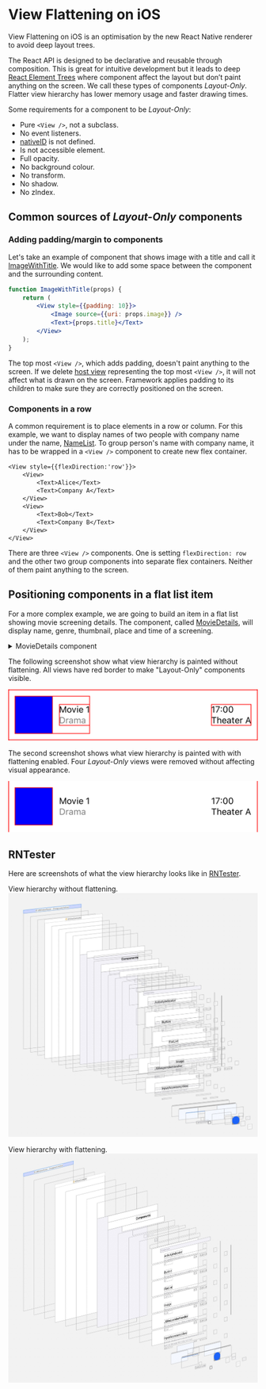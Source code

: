 # View Flattening on iOS

View Flattening on iOS is an optimisation by the new React Native renderer to avoid deep layout trees.

The React API is designed to be declarative and reusable through composition. This is great for 
intuitive development but it leads to deep [React Element Trees](https://reactnative.dev/architecture/glossary#react-element-tree-and-react-element) 
where component affect the layout but don’t paint anything on the screen. 
We call these types of components *Layout-Only*. Flatter view hierarchy has lower memory usage and faster drawing times. 


Some requirements for a component to be *Layout-Only*:
- Pure `<View />`, not a subclass.
- No event listeners.
- [nativeID](https://reactnative.dev/docs/view#nativeid) is not defined.
- Is not accessible element.
- Full opacity.
- No background colour.
- No transform.
- No shadow.
- No zIndex.

## Common sources of *Layout-Only* components

### Adding padding/margin to components

Let's take an example of component that shows image with a title and call it [ImageWithTitle](./AwesomeApp/ImageWithTitle.tsx). 
We would like to add some space between the component and the surrounding content.

```jsx
function ImageWithTitle(props) {
    return (
        <View style={{padding: 10}}>
            <Image source={{uri: props.image}} />
            <Text>{props.title}</Text>
        </View>
    );
}
```

The top most `<View />`, which adds padding, doesn't paint anything to the screen. If we delete [host view](https://reactnative.dev/architecture/glossary#host-view-tree-and-host-view) representing the top most `<View />`, it will not affect what is drawn on the screen. Framework applies padding to its children to make sure they are correctly positioned on the screen.

### Components in a row
A common requirement is to place elements in a row or column. 
For this example, we want to display names of two people with company name under the name, [NameList](./AwesomeApp/NameList.tsx).
To group person's name with company name, it has to be wrapped in a `<View />` component to create new flex container.

```JSX
<View style={{flexDirection:'row'}}>
    <View>
        <Text>Alice</Text>
        <Text>Company A</Text>
    </View>
    <View>
        <Text>Bob</Text>
        <Text>Company B</Text>
    </View>
</View>
```

There are three `<View />` components. One is setting `flexDirection: row` and the other two group components into separate flex containers. 
Neither of them paint anything to the screen. 

## Positioning components in a flat list item

For a more complex example, we are going to build an item in a flat list showing movie screening details. 
The component, called [MovieDetails](./AwesomeApp/MovieDetails.tsx), will display name, genre, thumbnail, place and time of a screening. 

<details>
  <summary>MovieDetails component</summary>

```jsx
import React from 'react';
import {SafeAreaView, StyleSheet, Text, View, Image} from 'react-native';

function Movie(props) {
  return (
    <View style={styles.wrapper}>
      <View style={styles.movieInfo}>
        <View style={styles.thumbnail} />
        <View style={styles.movieNameAndGenre}>
          <Text>{props.title}</Text>
          <Text style={styles.subtitle}>{props.genre}</Text>
        </View>
      </View>
      <View style={styles.eventInfo}>
        <Text>{props.time}</Text>
        <Text>{props.place}</Text>
      </View>
    </View>
  );
}

const styles = StyleSheet.create({
    wrapper: { 
        padding: 10, 
        flexDirection: 'row', 
        alignItems: 'center',
    },
    subtitle: {
        color: 'grey',
    },
    movieNameAndGenre: {
        marginLeft: 10,
    },
    thumbnail: {
        width: 60,
        height: 60,
        backgroundColor: 'blue',
    },
    eventInfo: {
        marginLeft: 'auto',
    },
    movieInfo: {
        flexDirection: 'row', 
        alignItems:'center', 
    }
});
```
</details>

The following screenshot show what view hierarchy is painted without flattening. All views have red border to
make "Layout-Only" components visible.

![Item](./images/row-baseline.png)

The second screenshot shows what view hierarchy is painted with with flattening enabled. Four *Layout-Only* views were removed without affecting visual appearance.

![Item](./images/row-with-view-flattening.png)


## RNTester

Here are screenshots of what the view hierarchy looks like in [RNTester](https://github.com/facebook/react-native/tree/main/packages/rn-tester). 

View hierarchy without flattening.
![View hierarchy](./images/rn-tester-baseline.jpg)

View hierarchy with flattening.
![View hierarchy with view flattening](./images/rn-tester-with-flattening.jpg)